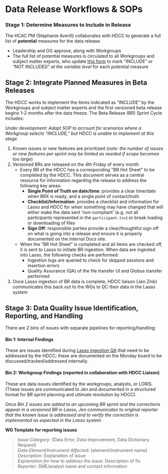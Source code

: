 # Data Release Workflows & SOPs

### Stage 1: Determine Measures to Include in Release

The HCAC PM (Stephanie Averill) collaborates with HDCC to generate a full list of **potential** measures for the data release.

 - Leadership and OG approve, along with Workgroups  
 - The full list of potential measures is circulated to all Workgroups and subject matter experts, who update [this form](https://docs.google.com/spreadsheets/d/171oj0PLLtVgp5OSReBD5J6Ir4U56QQrWEwu92ZwttrM/edit?usp=sharing) to mark “INCLUDE” or “NOT INCLUDED” *at the variable level* for each potential measure

## Stage 2: Integrate Planned Measures in Beta Releases

The HDCC works to implement the items indicated as “INCLUDE” by the Workgroups and subject matter experts and the first versioned beta release begins 1-2 months after the data freeze. The Beta Release (BR) Sprint Cycle includes: 

*Under development: Adapt SOP to account for scenarios where a Workgroup selects “INCLUDE,” but HDCC is unable to implement at this stage.*

1. Known issues or new features are prioritized (*note: the number of issues or new features per sprint may be limited as needed if scope becomes too large*)
2. Versioned BRs are released on the 4th Friday of every month
    - Every BR of the HDCC has  a corresponding "BR Hot Sheet" to be completed by the HDCC. This document serves as a central resource for information regarding the release to address the following key areas:
        - **Single Point of Truth on date/time**: provides a clear time/date when BRX is ready, and a single point of contact/truth 
        - **Checklist/Information**: provides a checklist and information for Lasso and HDCC for when something may have changed that will either make the data sent ‘non-compliant’ (e.g. not all participants represented in the `participant.tsv`) or break loading or downloading of files
        - **Sign Off**: responsible parties provide a clear/thoughtful sign off on what is going into a release and ensure it is properly documented on the internal Docs site.   
    - When the “BR Hot Sheet” is completed and all items are checked off, it is sent to Lasso to initiate BR ingestion. When data are ingested into Lasso, the following checks are performed:
        - Ingestion logs are queried to check for skipped sessions and insertion errors  
        - Quality Assurance (QA) of the file transfer UI and Globus transfer performed  
3. Once Lasso ingestion of BR data is complete, HDCC liaison (Jen Zink) communicates this back out to the WGs to QC their data in the Lasso system  

## Stage 3: Data Quality Issue Identification, Reporting, and Handling  

There are 2 bins of issues with separate pipelines for reporting/handling:

#### Bin 1: Internal Findings

These are issues identified during [Lasso ingestion QA](qc.md#pre-release-pheno) that need to be addressed by the HDCC; these are documented on the Monday board to be discussed/tracked/addressed internally. 

#### Bin 2: Workgroup Findings (reported in collaboration with HDCC Liaison)

These are data issues identified by the workgroups, analysts, or LORIS. (These issues are communicated to Jen and documented in a structured format for BR sprint planning and ultimate  resolution by HDCC).

*Once Bin 2 issues are added to an upcoming BR sprint and the corrections appear in a versioned BR in Lasso, Jen communicates to original reporter that the known issue is addressed and to verify the correction is implemented as expected in the Lasso system*

**WG Template for reporting issues**

> *Issue Category:* {Data Error, Data Improvement, Data Dictionary Request)       
*Data Element/Instrument Affected:* {element/instrument name}          
*Description:* Explanation of issue         
*Explanation for how to address the issue*: Description of fix	      
*Reporter*: SME/analyst name and contact information 	
